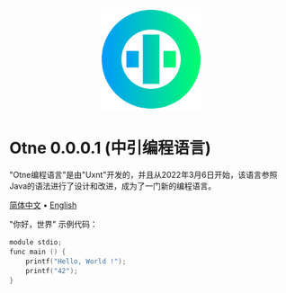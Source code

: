 <div align="center">
<a href="#">
<h1><img src="resources/otne.svg" alt="Logo" width="180" height="180"></h1>
</a>
</div>

# Otne 0.0.0.1 (中引编程语言)

"Otne编程语言"是由"Uxnt"开发的，并且从2022年3月6日开始，该语言参照Java的语法进行了设计和改进，成为了一门新的编程语言。


[简体中文](README.md) • [English](resources/README.en.md)  

"你好，世界" 示例代码：
```kt
module stdio;
func main () {
    printf("Hello, World !");
    printf("42");
}
```

